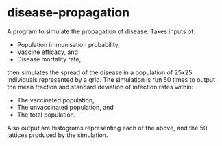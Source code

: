 # disease-propagation

A program to simulate the propagation of disease. Takes inputs of:

* Population immunisation probability,
* Vaccine efficacy, and
* Disease mortality rate,

then simulates the spread of the disease in a population of 25x25 individuals represented by a grid. The simulation is run 50 times to output the mean fraction and standard deviation of infection rates within:

* The vaccinated population,
* The unvaccinated population, and
* The total population.

Also output are histograms representing each of the above, and the 50 lattices produced by the simulation.
